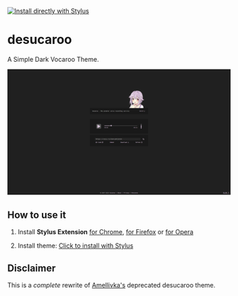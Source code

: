 [![Install directly with Stylus](https://img.shields.io/badge/Install%20%20with-Stylus-00adad.svg?style=for-the-badge&logo=stylus)](https://raw.githubusercontent.com/Aokiare/desucaroo/master/desucaroo.user.css)

# desucaroo

A Simple Dark Vocaroo Theme.

![desucaroo](https://raw.githubusercontent.com/Aokiare/desucaroo/master/desucaroo-screenshot.png)

## How to use it

1. Install **Stylus Extension** [for Chrome](https://chrome.google.com/webstore/detail/stylus/clngdbkpkpeebahjckkjfobafhncgmne), [for Firefox](https://addons.mozilla.org/fr/firefox/addon/styl-us/) or [for Opera](https://addons.opera.com/en-gb/extensions/details/stylus/)

2. Install theme: [Click to install with Stylus](https://raw.githubusercontent.com/Aokiare/desucaroo/master/desucaroo.user.css)

## Disclaimer

This is a _complete_ rewrite of [Amellivka's](https://userstyles.org/styles/172685/desucaroo) deprecated desucaroo theme.
